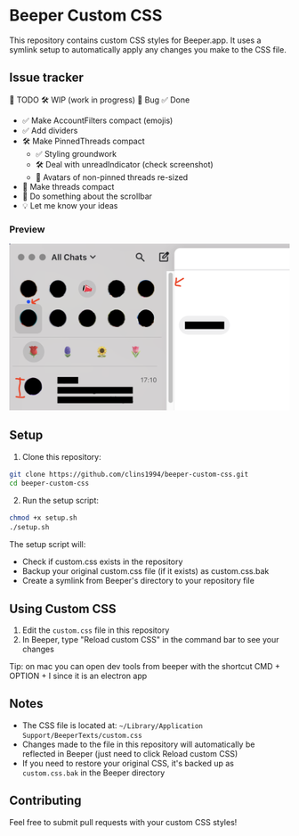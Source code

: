 # Beeper Custom CSS

This repository contains custom CSS styles for Beeper.app. It uses a symlink setup to automatically apply any changes you make to the CSS file.

## Issue tracker

📝 TODO
🛠️ WIP (work in progress)
🐛 Bug
✅ Done

- ✅ Make AccountFilters compact (emojis)
- ✅ Add dividers
- 🛠️ Make PinnedThreads compact
  - ✅ Styling groundwork
  - 🛠️ Deal with unreadIndicator (check screenshot)
  - 🐛 Avatars of non-pinned threads re-sized
- 📝 Make threads compact
- 📝 Do something about the scrollbar
- 💡 Let me know your ideas

### Preview

![Screenshot of Beeper with custom CSS](screenshot.png)


## Setup

1. Clone this repository:
```bash
git clone https://github.com/clins1994/beeper-custom-css.git
cd beeper-custom-css
```

2. Run the setup script:
```bash
chmod +x setup.sh
./setup.sh
```

The setup script will:
- Check if custom.css exists in the repository
- Backup your original custom.css file (if it exists) as custom.css.bak
- Create a symlink from Beeper's directory to your repository file

## Using Custom CSS

1. Edit the `custom.css` file in this repository
2. In Beeper, type "Reload custom CSS" in the command bar to see your changes

Tip: on mac you can open dev tools from beeper with the shortcut CMD + OPTION + I since it is an electron app

## Notes

- The CSS file is located at: `~/Library/Application Support/BeeperTexts/custom.css`
- Changes made to the file in this repository will automatically be reflected in Beeper (just need to click Reload custom CSS)
- If you need to restore your original CSS, it's backed up as `custom.css.bak` in the Beeper directory

## Contributing

Feel free to submit pull requests with your custom CSS styles!
